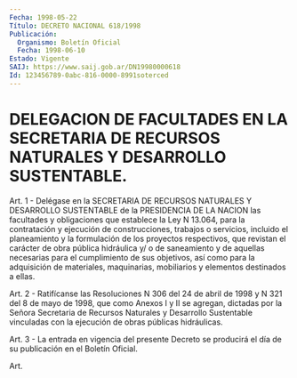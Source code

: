 ```yaml
---
Fecha: 1998-05-22
Título: DECRETO NACIONAL 618/1998
Publicación:
  Organismo: Boletín Oficial
  Fecha: 1998-06-10
Estado: Vigente
SAIJ: https://www.saij.gob.ar/DN19980000618
Id: 123456789-0abc-816-0000-8991soterced
---
```

# DELEGACION DE FACULTADES EN LA SECRETARIA DE RECURSOS NATURALES Y DESARROLLO SUSTENTABLE.

<a id="1"></a>
Art.      1 - Delégase en la SECRETARIA  DE  RECURSOS  NATURALES  Y DESARROLLO    SUSTENTABLE  de  la  PRESIDENCIA  DE  LA  NACION  las facultades y obligaciones  que  establece  la Ley N 13.064, para la contratación y ejecución de construcciones,  trabajos  o servicios, incluido   el  planeamiento  y  la  formulación  de  los  proyectos respectivos,  que revistan el carácter de obra pública hidráulica y/ o de saneamiento  y  de aquellas necesarias para el cumplimiento de sus  objetivos,  así  como   para  la  adquisición  de  materiales, maquinarias,  mobiliarios  y    elementos  destinados  a  ellas.

<a id="2"></a>
Art. 2 - Ratifícanse las Resoluciones N 306 del 24 de abril de 1998 y N 321 del 8 de mayo de 1998,  que  como Anexos I y II se agregan, dictadas  por  la  Señora  Secretaria  de  Recursos    Naturales  y Desarrollo   Sustentable  vinculadas  con  la  ejecución  de  obras públicas hidráulicas.

<a id="3"></a>
Art. 3 - La entrada  en  vigencia del presente Decreto se producirá el día de su publicación en el Boletín Oficial.

<a id="4"></a>
Art.
